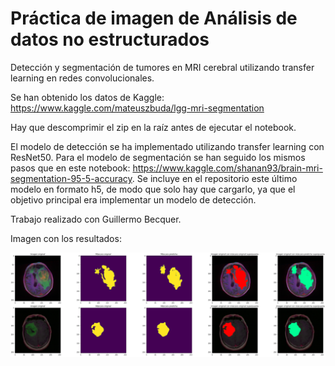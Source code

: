 # Práctica de imagen de Análisis de datos no estructurados

Detección y segmentación de tumores en MRI cerebral utilizando transfer learning en redes convolucionales.

Se han obtenido los datos de Kaggle: https://www.kaggle.com/mateuszbuda/lgg-mri-segmentation

Hay que descomprimir el zip en la raíz antes de ejecutar el notebook.

El modelo de detección se ha implementado utilizando transfer learning con ResNet50. Para el modelo de segmentación se han seguido los mismos pasos que en este notebook: https://www.kaggle.com/shanan93/brain-mri-segmentation-95-5-accuracy. Se incluye en el repositorio este último modelo en formato h5, de modo que solo hay que cargarlo, ya que el objetivo principal era implementar un modelo de detección.

Trabajo realizado con Guillermo Becquer.

Imagen con los resultados:

![Resultados de la detección y segmentación de tumores](https://github.com/angelromo97/practica_imagen/blob/main/resultados.PNG)
